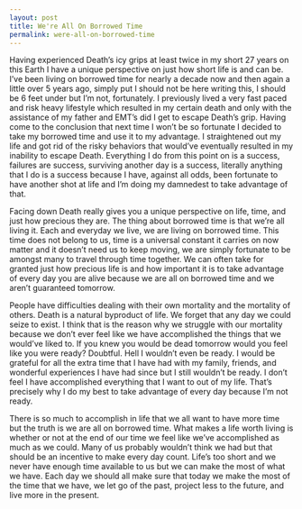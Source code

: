```yaml
---
layout: post
title: We're All On Borrowed Time
permalink: were-all-on-borrowed-time
---
```




Having experienced Death’s icy grips at least twice in my short 27 years on this Earth I have a unique perspective on just how short life is and can be. I’ve been living on borrowed time for nearly a decade now and then again a little over 5 years ago, simply put I should not be here writing this, I should be 6 feet under but I’m not, fortunately. I previously lived a very fast paced and risk heavy lifestyle which resulted in my certain death and only with the assistance of my father and EMT’s did I get to escape Death’s grip. Having come to the conclusion that next time I won’t be so fortunate I decided to take my borrowed time and use it to my advantage. I straightened out my life and got rid of the risky behaviors that would’ve eventually resulted in my inability to escape Death. Everything I do from this point on is a success, failures are success, surviving another day is a success, literally anything that I do is a success because I have, against all odds, been fortunate to have another shot at life and I’m doing my damnedest to take advantage of that.

Facing down Death really gives you a unique perspective on life, time, and just how precious they are. The thing about borrowed time is that we’re all living it. Each and everyday we live, we are living on borrowed time. This time does not belong to us, time is a universal constant it carries on now matter and it doesn’t need us to keep moving, we are simply fortunate to be amongst many to travel through time together. We can often take for granted just how precious life is and how important it is to take advantage of every day you are alive because we are all on borrowed time and we aren’t guaranteed tomorrow.

People have difficulties dealing with their own mortality and the mortality of others. Death is a natural byproduct of life. We forget that any day we could seize to exist. I think that is the reason why we struggle with our mortality because we don’t ever feel like we have accomplished the things that we would’ve liked to. If you knew you would be dead tomorrow would you feel like you were ready? Doubtful. Hell I wouldn’t even be ready. I would be grateful for all the extra time that I have had with my family, friends, and wonderful experiences I have had since but I still wouldn’t be ready. I don’t feel I have accomplished everything that I want to out of my life. That’s precisely why I do my best to take advantage of every day because I’m not ready.

There is so much to accomplish in life that we all want to have more time but the truth is we are all on borrowed time. What makes a life worth living is whether or not at the end of our time we feel like we’ve accomplished as much as we could. Many of us probably wouldn’t think we had but that should be an incentive to make every day count. Life’s too short and we never have enough time available to us but we can make the most of what we have. Each day we should all make sure that today we make the most of the time that we have, we let go of the past, project less to the future, and live more in the present.
